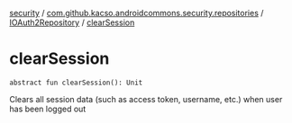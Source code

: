 [security](../../index.md) / [com.github.kacso.androidcommons.security.repositories](../index.md) / [IOAuth2Repository](index.md) / [clearSession](.)

# clearSession

`abstract fun clearSession(): Unit`

Clears all session data (such as access token, username, etc.) when user has been logged out

